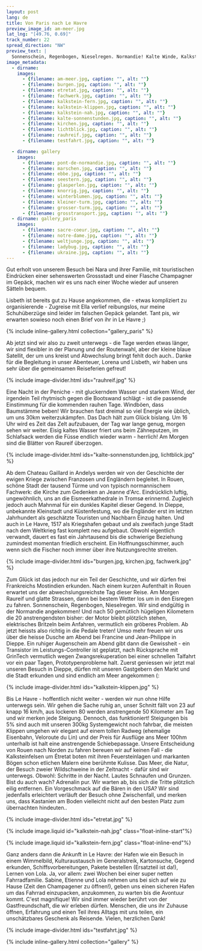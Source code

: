```yaml
---
layout: post
lang: de
title: Von Paris nach Le Havre
preview_image_id: am-meer.jpg
lat_lng: "[49.76, 0.69]"
track_number: 22
spread_direction: "NW"
preview_text: |
  Sonnenschein, Regenbogen, Nieselregen. Normandie! Kalte Winde, Kalkstein und Klippen. Gute Gespräche, Gastfreundschaft und Grosszügigkeit.
image_metadata:
  - dirname:
    images:
      - {filename: am-meer.jpg, caption: "", alt: ""}
      - {filename: burgen.jpg, caption: "", alt: ""}
      - {filename: etretat.jpg, caption: "", alt: ""}
      - {filename: fachwerk.jpg, caption: "", alt: ""}
      - {filename: kalkstein-fern.jpg, caption: "", alt: ""}
      - {filename: kalkstein-klippen.jpg, caption: "", alt: ""}
      - {filename: kalkstein-nah.jpg, caption: "", alt: ""}
      - {filename: kalte-sonnenstunden.jpg, caption: "", alt: ""}
      - {filename: kirchen.jpg, caption: "", alt: ""}
      - {filename: lichtblick.jpg, caption: "", alt: ""}
      - {filename: rauhreif.jpg, caption: "", alt: ""}
      - {filename: testfahrt.jpg, caption: "", alt: ""}

  - dirname: gallery
    images:
      - {filename: pont-de-normandie.jpg, caption: "", alt: ""}
      - {filename: marschen.jpg, caption: "", alt: ""}
      - {filename: ebbe.jpg, caption: "", alt: ""}
      - {filename: seestern.jpg, caption: "", alt: ""}
      - {filename: glasperlen.jpg, caption: "", alt: ""}
      - {filename: knorrig.jpg, caption: "", alt: ""}
      - {filename: winterblumen.jpg, caption: "", alt: ""}
      - {filename: kleiner-turm.jpg, caption: "", alt: ""}
      - {filename: grosser-turm.jpg, caption: "", alt: ""}
      - {filename: grosstransport.jpg, caption: "", alt: ""}
  - dirname: gallery_paris
    images:
      - {filename: sacre-coeur.jpg, caption: "", alt: ""}
      - {filename: notre-dame.jpg, caption: "", alt: ""}
      - {filename: weltjunge.jpg, caption: "", alt: ""}
      - {filename: ladybug.jpg, caption: "", alt: ""}
      - {filename: ukraine.jpg, caption: "", alt: ""}
---
```


Gut erholt von unserem Besuch bei Nara und ihrer Familie, mit touristischen Eindrücken einer sehenswerten Grossstadt und einer Flasche Champagner im Gepäck, machen wir es uns nach einer Woche wieder auf unseren Sätteln bequem.

Lisbeth ist bereits gut zu Hause angekommen, die - etwas kompliziert zu organisierende - Zugreise mit Ella verlief reibungslos, nur meine Schuhüberzüge sind leider im falschen Gepäck gelandet. Tant pis, wir erwarten sowieso noch einen Brief von ihr in Le Havre ;)

{% include inline-gallery.html collection="gallery_paris" %}

Ab jetzt sind wir also zu zweit unterwegs - die Tage werden etwas länger, wir sind flexibler in der Planung und der Routenwahl, aber der kleine blaue Satellit, der um uns kreist und Abwechslung bringt fehlt doch auch.. Danke für die Begleitung in unser Abenteuer, Lorena und Lisbeth, wir haben uns sehr über die gemeinsamen Reiseferien gefreut!

{% include image-divider.html ids="rauhreif.jpg" %}

Eine Nacht in der Peniche - mit gluckerndem Wasser und starkem Wind, der irgendein Teil rhytmisch gegen die Bootswand schlägt - ist die passende Einstimmung für die kommenden rauhen Tage. Windböen, dass Baumstämme beben! Wir brauchen fast dreimal so viel Energie wie üblich, um uns 30km weiterzukämpfen. Das Dach hält zum Glück bislang. Um 16 Uhr wird es Zeit das Zelt aufzubauen, der Tag war lange genug, morgen sehen wir weiter. Eisig kaltes Wasser friert uns beim Zähneputzen, im Schlafsack werden die Füsse endlich wieder warm - herrlich! Am Morgen sind die Blätter von Raureif überzogen.

{% include image-divider.html ids="kalte-sonnenstunden.jpg, lichtblick.jpg" %}

Ab dem Chateau Gaillard in Andelys werden wir von der Geschichte der ewigen Kriege zwischen Franzosen und Engländern begleitet. In Rouen, schöne Stadt der tausend Türme und von typisch normannischem Fachwerk: die Kirche zum Gedenken an Jeanne d'Arc. Eindrücklich luftig, ungewöhnlich, uns an die Eismeerkathedrale in Tromsø erinnernd. Zugleich jedoch auch Mahnmal für ein dunkles Kapitel dieser Gegend. In Dieppe, unbekannte Kleinstadt und Küstenfestung, wo die Engländer erst im letzten Jahrhundert als geschätzte Touristen und Nachbarn Einzug halten. Und auch in Le Havre, 1517 als Kriegshafen gebaut und als zweifach junge Stadt nach dem Weltkrieg fast komplett neu aufgebaut. Obwohl eigentlich verwandt, dauert es fast ein Jahrtausend bis die schwierige Beziehung zumindest momentan friedlich erscheint. Ein Hoffnungsschimmer, auch wenn sich die Fischer noch immer über ihre Nutzungsrechte streiten.

{% include image-divider.html ids="burgen.jpg, kirchen.jpg, fachwerk.jpg" %}

Zum Glück ist das jedoch nur ein Teil der Geschichte, und wir dürfen frei Frankreichs Mostindien erkunden. Nach einem kurzen Aufenthalt in Rouen erwartet uns der abwechslungsreichste Tag dieser Reise. Am Morgen Raureif und glatte Strassen, dann bei bestem Wetter los um in den Eisregen zu fahren. Sonnenschein, Regenbogen, Nieselregen. Wir sind endgültig in der Normandie angekommen! Und nach 50 gemütlich hügeligen Kilometern die 20 anstrengendsten bisher: der Motor bleibt plötzlich stehen, elektrisches Britzeln beim Anfahren, vermutlich ein gröberes Problem. Ab jetzt heissts also richtig in die Pedale treten! Umso mehr freuen wir uns über die heisse Dusche am Abend bei Francine und Jean-Philippe in Dieppe. Ein ruhiger Augenschein am Abend gibt dann die Gewissheit - ein Transistor im Leistungs-Controller ist geplatzt, nach Rücksprache mit GrinTech vermutlich wegen Zwangsrekuperation bei einer schnellen Talfahrt vor ein paar Tagen, Prototypenprobleme halt. Zuerst geniessen wir jetzt mal unseren Besuch in Dieppe, dürfen mit unseren Gastgebern den Markt und die Stadt erkunden und sind endlich am Meer angekommen (:

{% include image-divider.html ids="kalkstein-klippen.jpg" %}

Bis Le Havre - hoffentlich nicht weiter - werden wir nun ohne Hilfe unterwegs sein. Wir gehen die Sache ruhig an, unser Schnitt fällt von 23 auf knapp 16 km/h, aus lockeren 80 werden anstrengende 50 Kilometer am Tag und wir merken jede Steigung. Dennoch, das funktioniert! Steigungen bis 5% sind auch mit unseren 300kg Systemgewicht noch fahrbar, die meisten Klippen umgehen wir elegant auf einem tollen Radweg (ehemalige Eisenbahn, Veloroute du Lin) und der Preis für Ausflüge ans Meer 100hm unterhalb ist halt eine anstrengende Schiebepassage. Unsere Entscheidung von Rouen nach Norden zu fahren bereuen wir auf keinen Fall - die Kalksteinfelsen um Étretat boten mit ihren Feuersteinlagen und markanten Bögen schon etlichen Malern eine berühmte Kulisse. Das Meer, die Natur, der Besuch zweier Wildschweine in der Zeltnacht - dafür sind wir unterwegs. Obwohl: Schritte in der Nacht. Lautes Schnaufen und Grunzen. Bist du auch wach? Adrenalin pur. Wir warten ab, bis sich die Tritte plötzlich eilig entfernen. Ein Vorgeschmack auf die Bären in den USA? Wir sind jedenfalls erleichtert verläuft der Besuch ohne Zwischenfall, und merken uns, dass Kastanien am Boden vielleicht nicht auf den besten Platz zum übernachten hindeuten..

{% include image-divider.html ids="etretat.jpg" %}

<div class="flow-root">
  {% include image.liquid id="kalkstein-nah.jpg" class="float-inline-start"%}

  {% include image.liquid id="kalkstein-fern.jpg" class="float-inline-end"%}
</div>

Ganz anders dann die Ankunft in Le Havre: der Hafen wie ein Besuch in einem Wimmelbild, Kulturaustausch im Generalstreik, Kartonsuche, Gegend erkunden, Schiffsvorbereitungen, Pakete bestellen (Ersatzteil ist da!), Lernen von Lola. Ja, vor allem: zwei Wochen bei einer super netten Fahrradfamilie. Sabine, Etienne und Lola nehmen uns bei sich auf wie zu Hause  (Zeit den Champagener zu öffnen!), geben uns einen sicheren Hafen um das Fahrrad einzupacken, anzukommen, zu warten bis die Avontuur kommt. C'est magnifique! Wir sind immer wieder berührt von der Gastfreundschaft, die wir erleben dürfen. Menschen, die uns ihr Zuhause öffnen, Erfahrung und einen Teil ihres Alltags mit uns teilen, ein unschätzbares Geschenk als Reisende. Vielen, herzlichen Dank!

{% include image-divider.html ids="testfahrt.jpg" %}

{% include inline-gallery.html collection="gallery" %}